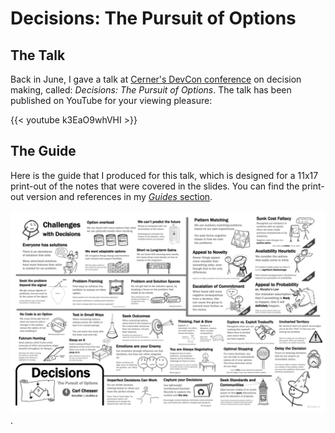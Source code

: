 # Decisions: The Pursuit of Options


## The Talk

Back in June, I gave a talk at [Cerner's DevCon conference](https://engineering.cerner.com/blog/devcon-recap/) on decision making, called: _Decisions: The Pursuit of Options_. The talk has been published on YouTube for your viewing pleasure:

{{< youtube k3EaO9whVHI >}}

## The Guide

Here is the guide that I produced for this talk, which is designed for a 11x17 print-out of the notes that were covered in the slides. You can find the print-out version and references in my [_Guides_ section](/guides#decisions-the-pursuit-of-options).

![Decisions: The Pursuit of Options](decision-guide.png).
